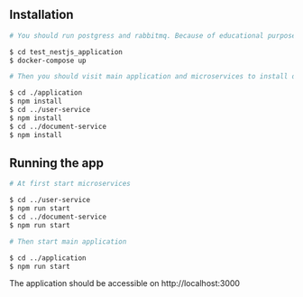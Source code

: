 ## Installation

```bash
# You should run postgress and rabbitmq. Because of educational purpose there is the only postgress instance and table being shared between microservices.

$ cd test_nestjs_application
$ docker-compose up

# Then you should visit main application and microservices to install dependencies.

$ cd ./application
$ npm install
$ cd ../user-service
$ npm install
$ cd ../document-service
$ npm install
```

## Running the app

```bash
# At first start microservices

$ cd ../user-service
$ npm run start
$ cd ../document-service
$ npm run start

# Then start main application

$ cd ../application
$ npm run start
```

The application should be accessible on http://localhost:3000
